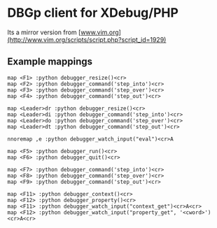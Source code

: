 DBGp client for XDebug/PHP
==========================
Its a mirror version from [www.vim.org](http://www.vim.org/scripts/script.php?script_id=1929)


Example mappings
----------------

    map <F1> :python debugger_resize()<cr>
    map <F2> :python debugger_command('step_into')<cr>
    map <F3> :python debugger_command('step_over')<cr>
    map <F4> :python debugger_command('step_out')<cr>

    map <Leader>dr :python debugger_resize()<cr>
    map <Leader>di :python debugger_command('step_into')<cr>
    map <Leader>do :python debugger_command('step_over')<cr>
    map <Leader>dt :python debugger_command('step_out')<cr>

    nnoremap ,e :python debugger_watch_input("eval")<cr>A

    map <F5> :python debugger_run()<cr>
    map <F6> :python debugger_quit()<cr>

    map <F7> :python debugger_command('step_into')<cr>
    map <F8> :python debugger_command('step_over')<cr>
    map <F9> :python debugger_command('step_out')<cr>

    map <F11> :python debugger_context()<cr>
    map <F12> :python debugger_property()<cr>
    map <F11> :python debugger_watch_input("context_get")<cr>A<cr>
    map <F12> :python debugger_watch_input("property_get", '<cword>')<cr>A<cr>

